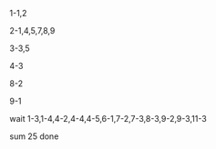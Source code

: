1-1,2

2-1,4,5,7,8,9

3-3,5

4-3

8-2

9-1


wait
1-3,1-4,4-2,4-4,4-5,6-1,7-2,7-3,8-3,9-2,9-3,11-3

sum 25 done
